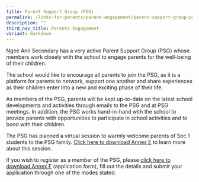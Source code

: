 ```yaml
---
title: Parent Support Group (PSG)
permalink: /links-for-parents/parent-engagement/parent-support-group-psg/
description: ""
third_nav_title: Parents Engagement
variant: markdown
---
```

Ngee Ann Secondary has a very active Parent Support Group (PSG) whose members work closely with the school to engage parents for the well-being of their children. 

The school would like to encourage all parents to join the PSG, as it is a platform for parents to network, support one another and share experiences as their children enter into a new and exciting phase of their life. 

As members of the PSG, parents will be kept up-to-date on the latest school developments and activities through emails to the PSG and at PSG meetings. In addition, the PSG works hand-in-hand with the school to provide parents with opportunities to participate in school activities and to bond with their children. 

The PSG has planned a virtual session to warmly welcome parents of Sec 1 students to the PSG family. [Click here to download Annex E](/files/Sec1%20Intake%20page%20Files/Annex_E_Invitation_Letter_NAS_PSG.pdf) to learn more about this session.

If you wish to register as a member of the PSG, please [click here to download Annex F](/files/Sec1%20Intake%20page%20Files/Annex_F_Application_Form_NAS_PSG.pdf) (application form), fill out the details and submit your application through one of the modes stated.